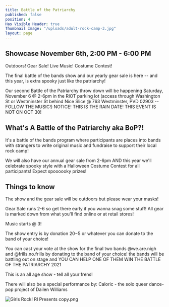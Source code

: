 ```yaml
---
title: Battle of the Patriarchy
published: false
position: 4
Has Visible Header: true
Thumbnail Image: "/uploads/adult-rock-camp-3.jpg"
layout: page
---
```


## Showcase November 6th, 2:00 PM - 6:00 PM

Outdoors! Gear Sale! Live Music! Costume Contest!

The final battle of the bands show and our yearly gear sale is here -- and this year, is extra spooky just like the patriarchy!

Our second Battle of the Patriarchy throw down will be happening Saturday, November 6 @ 2-6pm in the RIOT parking lot (access through Washington St or Westminster St behind Nice Slice @ 763 Westminster, PVD 02903 -- FOLLOW THE MUSIC!) NOTICE! THIS IS THE RAIN DATE! THIS EVENT IS NOT ON OCT 30!

## What's A Battle of the Patriarchy aka BoP?!

It's a battle of the bands program where participants are places into bands with strangers to write original music and fundraise to support their local rock camp!

We will also have our annual gear sale from 2-6pm AND this year we'll celebrate spooky style with a Halloween Costume Contest for all participants! Expect spoooooky prizes!

## Things to know
The show and the gear sale will be outdoors but please wear your masks!

Gear Sale runs 2-6 so get there early if you wanna snag some stuff! All gear is marked down from what you'll find online or at retail stores!

Music starts @ 3!

The show entry is by donation $20-$5 or whatever you can donate to the band of your choice!

You can cast your vote at the show for the final two bands @we.are.nigh and @frills.no.frills by donating to the band of your choice! the bands will be battling out on stage and YOU CAN HELP ONE OF THEM WIN THE BATTLE OF THE PATRIARCHY 2021

This is an all age show - tell all your frens!

There will also be a special performance by:
Caloric - the solo queer dance-pop project of Dailen Williams

![Girls Rock! RI Presents copy.png](/uploads/Girls%20Rock!%20RI%20Presents%20copy.png "bop")

